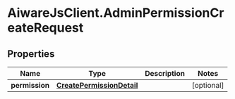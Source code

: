 # AiwareJsClient.AdminPermissionCreateRequest

## Properties

Name | Type | Description | Notes
------------ | ------------- | ------------- | -------------
**permission** | [**CreatePermissionDetail**](CreatePermissionDetail.md) |  | [optional] 


